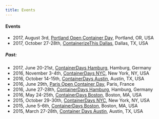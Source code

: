 ```yaml
---
title: Events
---
```


#### Events

* 2017, August 3rd, [Portland Open Container Day](/events/2017-portland/), Portland, OR, USA
* 2017, October 27-28th, [ContainerizeThis Dallas](/events/2017-dallas/), Dallas, TX, USA

##### Past:

* 2017, June 20-21st, [ContainerDays Hamburg](/events/2017-hamburg/), Hamburg, Germany
* 2016, November 3-4th, [ContainerDays NYC](/events/2016-nyc/), New York, NY, USA
* 2016, October 14-15th, [ContainerDays Austin](/events/2016-austin/), Austin, TX, USA
* 2016, June 29th, [Paris Open Container Day](/events/2016-paris/), Paris, France
* 2016, June 27-28th, [ContainerDays Hamburg](/events/2016-hamburg/), Hamburg, Germany
* 2016, May 24-25th, [ContainerDays Boston](/events/2016-boston/), Boston, MA, USA
* 2015, October 29-30th, [ContainerDays NYC](/events/2015-nyc/), New York, NY, USA
* 2015, June 5-6th, [ContainerDays Boston](/events/2015-boston/), Boston, MA, USA
* 2015, March 27-28th, [Container Days Austin](/events/2015-austin/), Austin, TX, USA